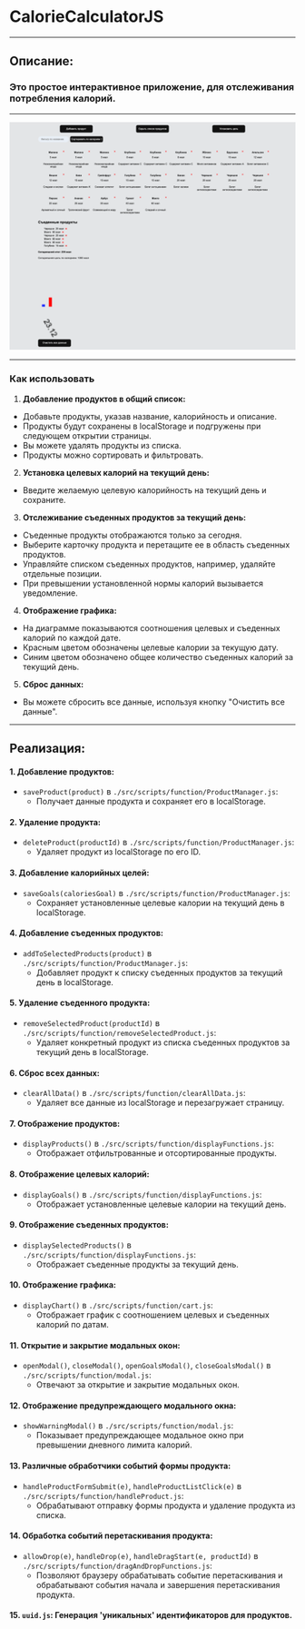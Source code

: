 # CalorieCalculatorJS
___
## Описание: 
### Это простое интерактивное приложение, для отслеживания потребления калорий.

___
![readme.png](readme.png)
___

### Как использовать

1. **Добавление продуктов в общий список:**
  - Добавьте продукты, указав название, калорийность и описание.
  - Продукты будут сохранены в localStorage и подгружены при следующем открытии страницы.
  - Вы можете удалять продукты из списка.
  - Продукты можно сортировать и фильтровать.

2. **Установка целевых калорий на текущий день:**
  - Введите желаемую целевую калорийность на текущий день и сохраните.

3. **Отслеживание съеденных продуктов за текущий день:**
  - Съеденные продукты отображаются только за сегодня.
  - Выберите карточку продукта и перетащите ее в область съеденных продуктов.
  - Управляйте списком съеденных продуктов, например, удаляйте отдельные позиции.
  - При превышении установленной нормы калорий вызывается уведомление.

4. **Отображение графика:**
  - На диаграмме показываются соотношения целевых и съеденных калорий по каждой дате.
  - Красным цветом обозначены целевые калории за текущую дату.
  - Синим цветом обозначено общее количество съеденных калорий за текущий день.

5. **Сброс данных:**
  - Вы можете сбросить все данные, используя кнопку "Очистить все данные".

___
## Реализация:

#### 1. **Добавление продуктов:**
- `saveProduct(product)` в `./src/scripts/function/ProductManager.js`:
  - Получает данные продукта и сохраняет его в localStorage.

#### 2. **Удаление продукта:**
- `deleteProduct(productId)` в `./src/scripts/function/ProductManager.js`:
  - Удаляет продукт из localStorage по его ID.

#### 3. **Добавление калорийных целей:**
- `saveGoals(caloriesGoal)` в `./src/scripts/function/ProductManager.js`:
  - Сохраняет установленные целевые калории на текущий день в localStorage.

#### 4. **Добавление съеденных продуктов:**
- `addToSelectedProducts(product)` в `./src/scripts/function/ProductManager.js`:
  - Добавляет продукт к списку съеденных продуктов за текущий день в localStorage.

#### 5. **Удаление съеденного продукта:**
- `removeSelectedProduct(productId)` в `./src/scripts/function/removeSelectedProduct.js`:
  - Удаляет конкретный продукт из списка съеденных продуктов за текущий день в localStorage.

#### 6. **Сброс всех данных:**
- `clearAllData()` в `./src/scripts/function/clearAllData.js`:
  - Удаляет все данные из localStorage и перезагружает страницу.

#### 7. **Отображение продуктов:**
- `displayProducts()` в `./src/scripts/function/displayFunctions.js`:
  - Отображает отфильтрованные и отсортированные продукты.

#### 8. **Отображение целевых калорий:**
- `displayGoals()` в `./src/scripts/function/displayFunctions.js`:
  - Отображает установленные целевые калории на текущий день.

#### 9. **Отображение съеденных продуктов:**
- `displaySelectedProducts()` в `./src/scripts/function/displayFunctions.js`:
  - Отображает съеденные продукты за текущий день.

#### 10. **Отображение графика:**
- `displayChart()` в `./src/scripts/function/cart.js`:
  - Отображает график с соотношением целевых и съеденных калорий по датам.

#### 11. **Открытие и закрытие модальных окон:**
- `openModal()`, `closeModal()`, `openGoalsModal()`, `closeGoalsModal()` в `./src/scripts/function/modal.js`:
  - Отвечают за открытие и закрытие модальных окон.

#### 12. **Отображение предупреждающего модального окна:**
- `showWarningModal()` в `./src/scripts/function/modal.js`:
  - Показывает предупреждающее модальное окно при превышении дневного лимита калорий.

#### 13. **Различные обработчики событий формы продукта:**
- `handleProductFormSubmit(e)`, `handleProductListClick(e)` в `./src/scripts/function/handleProduct.js`:
  - Обрабатывают отправку формы продукта и удаление продукта из списка.

#### 14. **Обработка событий перетаскивания продукта:**
- `allowDrop(e)`, `handleDrop(e)`, `handleDragStart(e, productId)` в `./src/scripts/function/dragAndDropFunctions.js`:
  - Позволяют браузеру обрабатывать событие перетаскивания и обрабатывают события начала и завершения перетаскивания продукта.

#### 15. **`uuid.js`:** Генерация 'уникальных' идентификаторов для продуктов.
